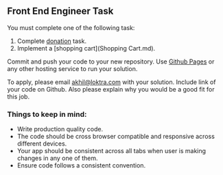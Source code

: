 ## Front End Engineer Task
You must complete one of the following task:

1. Complete [donation](Donate.md) task.
2. Implement a [shopping cart](Shopping Cart.md).

Commit and push your code to your new repository. Use [Github Pages](https://help.github.com/articles/what-is-github-pages/) or any other hosting service to run your solution.

To apply, please email akhil@loktra.com with your solution. Include link of your code on Github. Also please explain why you would be a good fit for this job.


### Things to keep in mind:

* Write production quality code.
* The code should be cross browser compatible and responsive across different devices.
* Your app should be consistent across all tabs when user is making changes in any one of them.
* Ensure code follows a consistent convention.